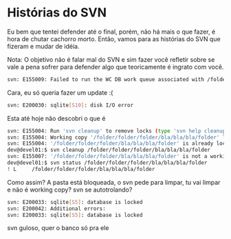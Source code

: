# Histórias do SVN

Eu bem que tentei defender até o final, porém, não há mais o que fazer, é hora de chutar cachorro morto. Então, vamos para as histórias do SVN que fizeram e mudar de idéia.

Nota: O objetivo não é falar mal do SVN e sim fazer você refletir sobre se vale a pena sofrer para defender algo que teoricamente é ingrato com você.

```bash
svn: E155009: Failed to run the WC DB work queue associated with /folder/bla/bla/bla/folder/file.php
```
Cara, eu só queria fazer um update :(

```bash
svn: E200030: sqlite[S10]: disk I/O error
```
Esta até hoje não descobri o que é

```bash
svn: E155004: Run 'svn cleanup' to remove locks (type 'svn help cleanup' for details)
svn: E155004: Working copy '/folder/folder/folder/bla/bla/bla/folder' locked.
svn: E155004: '/folder/folder/folder/bla/bla/bla/folder' is already locked.
dev@devel01:$ svn cleanup /folder/folder/folder/bla/bla/bla/folder
svn: E155007: '/folder/folder/folder/bla/bla/bla/folder' is not a working copy
dev@devel01:$ svn status /folder/folder/folder/bla/bla/bla/folder
! L     /folder/folder/folder/bla/bla/bla/folder
```
Como assim? A pasta está bloqueada, o svn pede para limpar, tu vai limpar e não é working copy? svn se autotrolando?

```bash
svn: E200033: sqlite[S5]: database is locked
svn: E200042: Additional errors:
svn: E200033: sqlite[S5]: database is locked
```
svn guloso, quer o banco só pra ele
